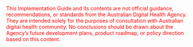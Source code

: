 <p style="color:#ff0000">This Implementation Guide and its contents are not official guidance, recommendations, or standards from the Australian Digital Health Agency. They are intended solely for the purposes of consultation with Australian digital health community. No conclusions should be drawn about the Agency’s future development plans, product roadmap, or policy direction based on this content.</p>
